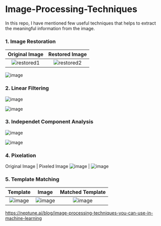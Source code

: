# Image-Processing-Techniques
In this repo, I have mentioned few useful techniques that helps to extract the meaningful information from the image.

### 1. Image Restoration
Original Image | Restored Image
|:---------------------------:|:--------------------------:|
![restored1](https://github.com/shekharma/Image-Processing-Techniques/assets/122733304/eb75fca0-89f7-4d99-b311-e319cd1fa792) | ![restored2](https://github.com/shekharma/Image-Processing-Techniques/assets/122733304/7a57afdb-da31-4d69-850f-8ca02c9bb614)


![image](https://github.com/shekharma/Image-Processing-Techniques/assets/122733304/b2efe1ab-96d1-4d89-aa24-e9a82253130c)




### 2. Linear Filtering

![image](https://github.com/shekharma/Image-Processing-Techniques/assets/122733304/9a185491-9581-4473-b3e9-7aa1813a7c67)


![image](https://github.com/shekharma/Image-Processing-Techniques/assets/122733304/68fe119c-d8b5-4534-a992-ddb94cd2cdc9)


### 3. Independet Component Analysis
![image](https://github.com/shekharma/Image-Processing-Techniques/assets/122733304/92cc1653-aad1-43a3-a231-6e002b105e68)


![image](https://github.com/shekharma/Image-Processing-Techniques/assets/122733304/eda2356b-a891-4570-80f3-cf93517e2f2f)

### 4. Pixelation
Original Image | Pixeled Image
![image](https://github.com/shekharma/Image-Processing-Techniques/assets/122733304/eaa94192-2a8e-4376-912a-c0f2f073e1c4) | ![image](https://github.com/shekharma/Image-Processing-Techniques/assets/122733304/b972b5ee-4c3d-4031-b2c7-f5aac9352b8c)



### 5. Template Matching
Template | Image | Matched Template| 
|:---------------------------:|:--------------------------:|:----------------------------------:|
![image](https://github.com/shekharma/Image-Processing-Techniques/assets/122733304/bbcc07b0-128c-48b3-8a96-4b49eb15f286) | ![image](https://github.com/shekharma/Image-Processing-Techniques/assets/122733304/31af1142-8670-4f7b-bc60-cec9ccc49242) | ![image](https://github.com/shekharma/Image-Processing-Techniques/assets/122733304/27a6e298-61f9-4031-b7a0-9694744d0e07) |




https://neptune.ai/blog/image-processing-techniques-you-can-use-in-machine-learning
